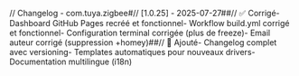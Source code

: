 // Changelog - com.tuya.zigbee#// [1.0.25] - 2025-07-27##// ✅ Corrigé- Dashboard GitHub Pages recréé et fonctionnel- Workflow build.yml corrigé et fonctionnel- Configuration terminal corrigée (plus de freeze)- Email auteur corrigé (suppression +homey)##// 🚀 Ajouté- Changelog complet avec versioning- Templates automatiques pour nouveaux drivers- Documentation multilingue (i18n)
